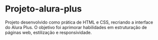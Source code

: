 # Projeto-alura-plus
Projeto desenvolvido como prática de HTML e CSS, recriando a interface do Alura Plus. O objetivo foi aprimorar habilidades em estruturação de páginas web, estilização e responsividade. 
